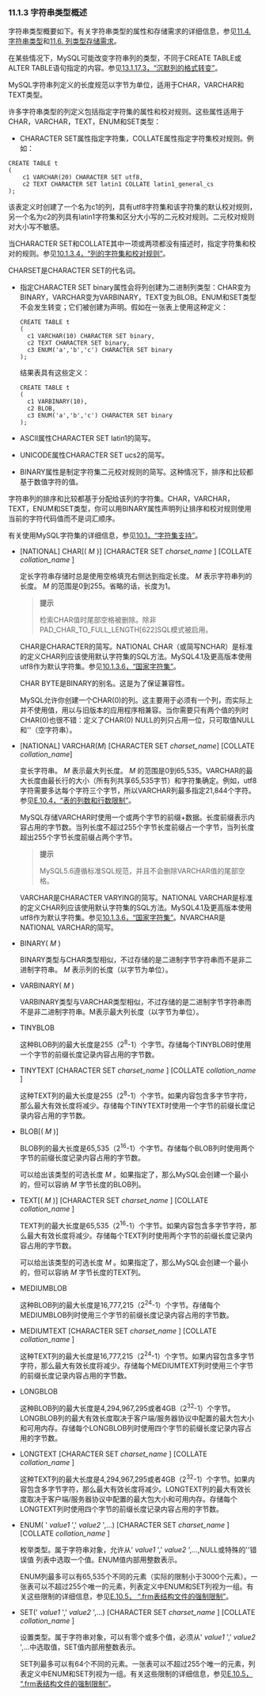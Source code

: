 ### 11.1.3 字符串类型概述

字符串类型概要如下。有关字符串类型的属性和存储需求的详细信息，参见[11.4. 字符串类型](./11.4.0_String_Types.md)和[11.6. 列类型存储需求](./11.6.0_Data_Type_Storage_Requirements.md)。

在某些情况下，MySQL可能改变字符串列的类型，不同于CREATE TABLE或ALTER TABLE语句指定的内容。参见[13.1.17.3，“沉默列的格式转变”](../Chapter_13/13.1.17.3_xxx)。

MySQL字符串列定义的长度规范以字节为单位，适用于CHAR，VARCHAR和TEXT类型。

许多字符串类型的列定义包括指定字符集的属性和校对规则。这些属性适用于CHAR，VARCHAR，TEXT，ENUM和SET类型：

* CHARACTER SET属性指定字符集，COLLATE属性指定字符集校对规则。例如：

```
CREATE TABLE t
(
    c1 VARCHAR(20) CHARACTER SET utf8,
    c2 TEXT CHARACTER SET latin1 COLLATE latin1_general_cs
);
```

该表定义时创建了一个名为c1的列，具有utf8字符集和该字符集的默认校对规则，另一个名为c2的列具有latin1字符集和区分大小写的二元校对规则。二元校对规则对大小写不敏感。

当CHARACTER SET和COLLATE其中一项或两项都没有描述时，指定字符集和校对的规则。参见[10.1.3.4，“列的字符集和校对规则”](../Chapter_10/10.1.3.4_xxx)。

CHARSET是CHARACTER SET的代名词。

* 指定CHARACTER SET binary属性会将列创建为二进制列类型：CHAR变为BINARY，VARCHAR变为VARBINARY，TEXT变为BLOB。ENUM和SET类型不会发生转变；它们被创建为声明。假如在一张表上使用这种定义：

    ````
    CREATE TABLE t
    (
      c1 VARCHAR(10) CHARACTER SET binary,
      c2 TEXT CHARACTER SET binary,
      c3 ENUM('a','b','c') CHARACTER SET binary
    );
    ````

    结果表具有这些定义：

    ```
    CREATE TABLE t
    (
      c1 VARBINARY(10),
      c2 BLOB,
      c3 ENUM('a','b','c') CHARACTER SET binary
    );
    ```

* ASCII属性CHARACTER SET latin1的简写。

* UNICODE属性CHARACTER SET ucs2的简写。

* BINARY属性是制定字符集二元校对规则的简写。这种情况下，排序和比较都基于数值字符的值。

字符串列的排序和比较都基于分配给该列的字符集。CHAR，VARCHAR，TEXT，ENUM和SET类型，你可以用BINARY属性声明列让排序和校对规则使用当前的字符代码值而不是词汇顺序。

有关使用MySQL字符集的详细信息，参见[10.1，“字符集支持”](../Chapter_10/10.1_xxx)。

* [NATIONAL] CHAR[( *M* )] [CHARACTER SET  *charset\_name* ] [COLLATE
 *collation\_name* ]

    定长字符串存储时总是使用空格填充右侧达到指定长度。 *M* 表示字符串列的长度。 *M* 的范围是0到255。省略的话，长度为1。

    > **提示**
    > 
    > 检索CHAR值时尾部空格被删除。除非PAD\_CHAR\_TO\_FULL\_LENGTH[622]SQL模式被启用。

    CHAR是CHARACTER的简写。NATIONAL CHAR（或简写NCHAR）是标准的定义CHAR列应该使用默认字符集的SQL方法。MySQL4.1及更高版本使用utf8作为默认字符集。参见[10.1.3.6，“国家字符集”](../Chapter_10/10.1.3.6)。

    CHAR BYTE是BINARY的别名。这是为了保证兼容性。

    MySQL允许你创建一个CHAR(0)的列。这主要用于必须有一个列，而实际上并不使用值，用以与旧版本的应用程序相兼容。当你需要只有两个值的列时CHAR(0)也很不错：定义了CHAR(0) NULL的列只占用一位，只可取值NULL和''（空字符串）。

* [NATIONAL] VARCHAR(*M*) [CHARACTER SET *charset\_name*] [COLLATE
*collation\_name*]

    变长字符串。 *M* 表示最大列长度。 *M* 的范围是0到65,535。VARCHAR的最大长度由最长行的大小（所有列共享65,535字节）和字符集确定。例如，utf8字符需要多达每个字符三个字节，所以VARCHAR列最多指定21,844个字符。参见[E.10.4，“表的列数和行数限制”](../Appendix_E/E.10.4_XXX)。

    MySQL存储VARCHAR时使用一个或两个字节的前缀+数据。长度前缀表示内容占用的字节数。当列长度不超过255个字节长度前缀占一个字节，当列长度超出255个字节长度前缀占两个字节。

    > **提示**
    > 
    > MySQL5.6遵循标准SQL规范，并且不会删除VARCHAR值的尾部空格。

    VARCHAR是CHARACTER VARYING的简写。NATIONAL VARCHAR是标准的定义CHAR列应该使用默认字符集的SQL方法。MySQL4.1及更高版本使用utf8作为默认字符集。参见[10.1.3.6，“国家字符集”](../Chapter_10/10.1.3.6)。NVARCHAR是NATIONAL VARCHAR的简写。

* BINARY( *M* )

    BINARY类型与CHAR类型相似，不过存储的是二进制字节字符串而不是非二进制字符串。 *M* 表示列的长度（以字节为单位）。

* VARBINARY( *M* )

    VARBINARY类型与VARCHAR类型相似，不过存储的是二进制字节字符串而不是非二进制字符串。M表示最大列长度（以字节为单位）。

* TINYBLOB

    这种BLOB列的最大长度是255（2<sup>8</sup>-1）个字节。存储每个TINYBLOB时使用一个字节的前缀长度记录内容占用的字节数。

* TINYTEXT [CHARACTER SET  *charset\_name* ] [COLLATE  *collation\_name* ]

    这种TEXT列的最大长度是255（2<sup>8</sup>-1）个字节。如果内容包含多字节字符，那么最大有效长度将减少。存储每个TINYTEXT时使用一个字节的前缀长度记录内容占用的字节数。

* BLOB[( *M* )]

    BLOB列的最大长度是65,535（2<sup>16</sup>-1）个字节。存储每个BLOB列时使用两个字节的前缀长度记录内容占用的字节数。

    可以给出该类型的可选长度 *M* 。如果指定了，那么MySQL会创建一个最小的，但可以容纳 *M* 字节长度的BLOB列。

* TEXT[( *M* )] [CHARACTER SET  *charset\_name* ] [COLLATE  *collation\_name* ]

    TEXT列的最大长度是65,535（2<sup>16</sup>-1）个字节。如果内容包含多字节字符，那么最大有效长度将减少。存储每个TEXT列时使用两个字节的前缀长度记录内容占用的字节数。

    可以给出该类型的可选长度 *M* 。如果指定了，那么MySQL会创建一个最小的，但可以容纳 *M* 字节长度的TEXT列。

* MEDIUMBLOB

    这种BLOB列的最大长度是16,777,215（2<sup>24</sup>-1）个字节。存储每个MEDIUMBLOB列时使用三个字节的前缀长度记录内容占用的字节数。

* MEDIUMTEXT [CHARACTER SET  *charset\_name* ] [COLLATE  *collation\_name* ]

    这种TEXT列的最大长度是16,777,215（2<sup>24</sup>-1）个字节。如果内容包含多字节字符，那么最大有效长度将减少。存储每个MEDIUMTEXT列时使用三个字节的前缀长度记录内容占用的字节数。

* LONGBLOB

    这种BLOB列的最大长度是4,294,967,295或者4GB（2<sup>32</sup>-1）个字节。LONGBLOB列的最大有效长度取决于客户端/服务器协议中配置的最大包大小和可用内存。存储每个LONGBLOB列时使用四个字节的前缀长度记录内容占用的字节数。

* LONGTEXT [CHARACTER SET  *charset\_name* ] [COLLATE  *collation\_name* ]

    这种TEXT列的最大长度是4,294,967,295或者4GB（2<sup>32</sup>-1）个字节。如果内容包含多字节字符，那么最大有效长度将减少。LONGTEXT列的最大有效长度取决于客户端/服务器协议中配置的最大包大小和可用内存。存储每个LONGTEXT列时使用四个字节的前缀长度记录内容占用的字节数。

* ENUM( ' *value1* ',' *value2* ',...) [CHARACTER SET  *charset\_name* ] [COLLATE  *collation\_name* ]

    枚举类型。属于字符串对象，允许从' *value1* ',' *value2* ',...,NULL或特殊的''错误值 列表中选取一个值。ENUM值内部用整数表示。

    ENUM列最多可以有65,535个不同的元素（实际的限制小于3000个元素）。一张表可以不超过255个唯一的元素，列表定义中ENUM和SET列视为一组。有关这些限制的详细信息，参见[E.10.5， “.frm表结构文件的强制限制”](../Appendix_E/10.5_Limits_Imposed_by_frm_File_Structure.md)。

* SET(' *value1* ',' *value2* ',...) [CHARACTER SET  *charset\_name* ] [COLLATE  *collation\_name* ]

    设置类型。属于字符串对象，可以有零个或多个值，必须从' *value1* ',' *value2* ',...中选取值，SET值内部用整数表示。

    SET列最多可以有64个不同的元素。一张表可以不超过255个唯一的元素，列表定义中ENUM和SET列视为一组。有关这些限制的详细信息，参见[E.10.5， “.frm表结构文件的强制限制”](../Appendix_E/10.5_Limits_Imposed_by_frm_File_Structure.md)。